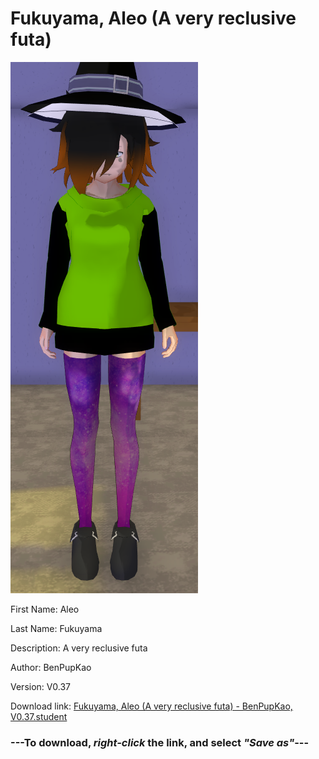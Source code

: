 # Fukuyama, Aleo (A very reclusive futa)

<img src = "https://raw.githubusercontent.com/Arbiter1223/Daigaku-Gurashi-Custom-Students/master/Students/Files/Fukuyama%2C%20Aleo%20(A%20very%20reclusive%20futa).png">

First Name: Aleo

Last Name: Fukuyama

Description: A very reclusive futa

Author: BenPupKao

Version: V0.37

Download link: <a href="https://raw.githubusercontent.com/Arbiter1223/Daigaku-Gurashi-Custom-Students/master/Students/Files/Fukuyama%2C%20Aleo%20(A%20very%20reclusive%20futa)%20-%20BenPupKao%2C%20V0.37.student">Fukuyama, Aleo (A very reclusive futa) - BenPupKao, V0.37.student</a>

### ---**To download, _right-click_ the link, and select _"Save as"_**---
